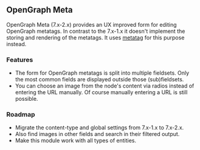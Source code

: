 ## OpenGraph Meta

OpenGraph Meta (7.x-2.x) provides an UX improved form for editing OpenGraph metatags. In contrast to the 7.x-1.x it doesn't implement the storing and rendering of the metatags. It uses [metatag](https://www.drupal.org/project/metatag) for this purpose instead.

### Features

* The form for OpenGraph metatags is split into multiple fieldsets. Only the most common fields are displayed outside those (sub)fieldsets.
* You can choose an image from the node's content via radios instead of entering the URL manually. Of course manually entering a URL is still possible.

### Roadmap

* Migrate the content-type and global settings from 7.x-1.x to 7.x-2.x.
* Also find images in other fields and search in their filtered output.
* Make this module work with all types of entities.
